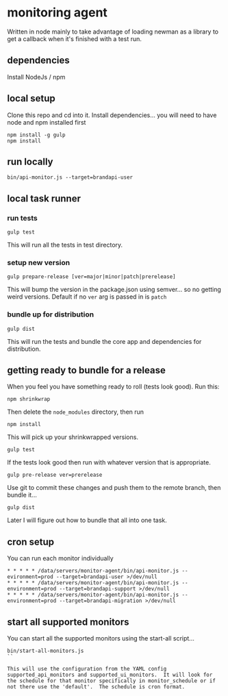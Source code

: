 # monitoring agent
Written in node mainly to take advantage of loading newman as a library to get a callback when it's finished with a test run.

## dependencies
Install NodeJs / npm

## local setup
Clone this repo and cd into it.
Install dependencies... you will need to have node and npm installed first

```
npm install -g gulp
npm install
```

## run locally

```
bin/api-monitor.js --target=brandapi-user
```

## local task runner

### run tests

```
gulp test
```

This will run all the tests in test directory.

### setup new version

```
gulp prepare-release [ver=major|minor|patch|prerelease]

```

This will bump the version in the package.json using semver... so no getting weird versions. Default if no `ver` arg is passed in is `patch`

### bundle up for distribution

```
gulp dist
```

This will run the tests and bundle the core app and dependencies for distribution.


## getting ready to bundle for a release
When you feel you have something ready to roll (tests look good).  Run this:

```
npm shrinkwrap
```

Then delete the `node_modules` directory, then run

```
npm install
```
This will pick up your shrinkwrapped versions.

```
gulp test
```

If the tests look good then run with whatever version that is appropriate.

```
gulp pre-release ver=prerelease
```

Use git to commit these changes and push them to the remote branch, then bundle it...

```
gulp dist
```

Later I will figure out how to bundle that all into one task.

## cron setup
You can run each monitor individually

```
* * * * * /data/servers/monitor-agent/bin/api-monitor.js --evironment=prod --target=brandapi-user >/dev/null
* * * * * /data/servers/monitor-agent/bin/api-monitor.js --environment=prod --target=brandapi-support >/dev/null
* * * * * /data/servers/monitor-agent/bin/api-monitor.js --environment=prod --target=brandapi-migration >/dev/null
```

## start all supported monitors
You can start all the supported monitors using the start-all script...

```
bin/start-all-monitors.js
``

This will use the configuration from the YAML config supported_api_monitors and supported_ui_monitors.  It will look for the schedule for that monitor specifically in monitor_schedule or if not there use the 'default'.  The schedule is cron format.

